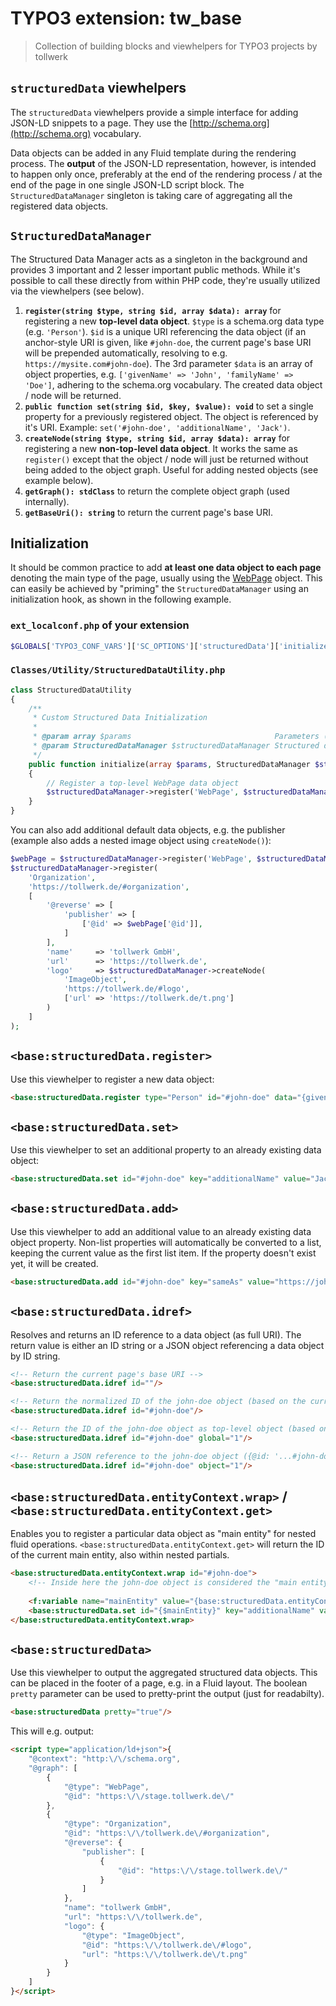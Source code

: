 # TYPO3 extension: tw_base

> Collection of building blocks and viewhelpers for TYPO3 projects by tollwerk

## `structuredData` viewhelpers

The `structuredData` viewhelpers provide a simple interface for adding JSON-LD snippets to a page. They use the [http://schema.org](http://schema.org) vocabulary.

Data objects can be added in any Fluid template during the rendering process. The **output** of the JSON-LD representation, however, is intended to happen only once, preferably at the end of the rendering process / at the end of the page in one single JSON-LD script block. The `StructuredDataManager` singleton is taking care of aggregating all the registered data objects.

## `StructuredDataManager`

The Structured Data Manager acts as a singleton in the background and provides 3 important and 2 lesser important public methods. While it's possible to call these directly from within PHP code, they're usually utilized via the viewhelpers (see below).

1. **`register(string $type, string $id, array $data): array`** for registering a new **top-level data object**. `$type` is a schema.org data type (e.g. `'Person'`). `$id` is a unique URI referencing the data object (if an anchor-style URI is given, like `#john-doe`, the current page's base URI will be prepended automatically, resolving to e.g. `https://mysite.com#john-doe`). The 3rd parameter `$data` is an array of object properties, e.g. `['givenName' => 'John', 'familyName' => 'Doe']`, adhering to the schema.org vocabulary. The created data object / node will be returned.
2. **`public function set(string $id, $key, $value): void`** to set a single property for a previously registered object. The object is referenced by it's URI. Example: `set('#john-doe', 'additionalName', 'Jack')`.
3. **`createNode(string $type, string $id, array $data): array`** for registering a new **non-top-level data object**. It works the same as `register()` except that the object / node will just be returned without being added to the object graph. Useful for adding nested objects (see example below).
4. **`getGraph(): stdClass`** to return the complete object graph (used internally).
5. **`getBaseUri(): string`** to return the current page's base URI.

## Initialization

It should be common practice to add **at least one data object to each page** denoting the main type of the page, usually using the [WebPage](https://schema.org/WebPage) object. This can easily be achieved by "priming" the `StructuredDataManager` using an initialization hook, as shown in the following example.

### `ext_localconf.php` of your extension

```php
$GLOBALS['TYPO3_CONF_VARS']['SC_OPTIONS']['structuredData']['initialize'][] = \Your\Extension\Utility\StructuredDataUtility::class.'->initialize';
```

### `Classes/Utility/StructuredDataUtility.php`

```php
class StructuredDataUtility
{
    /**
     * Custom Structured Data Initialization
     *
     * @param array $params                                Parameters (empty)
     * @param StructuredDataManager $structuredDataManager Structured data manager
     */
    public function initialize(array $params, StructuredDataManager $structuredDataManager): void
    {
        // Register a top-level WebPage data object
        $structuredDataManager->register('WebPage', $structuredDataManager->getBaseUri(), []);
    }
}
```
You can also add additional default data objects, e.g. the publisher (example also adds a nested image object using `createNode()`): 

```php
$webPage = $structuredDataManager->register('WebPage', $structuredDataManager->getBaseUri(), []);
$structuredDataManager->register(
    'Organization',
    'https://tollwerk.de/#organization',
    [
        '@reverse' => [
            'publisher' => [
                ['@id' => $webPage['@id']],
            ]
        ],
        'name'     => 'tollwerk GmbH',
        'url'      => 'https://tollwerk.de',
        'logo'     => $structuredDataManager->createNode(
            'ImageObject',
            'https://tollwerk.de/#logo',
            ['url' => 'https://tollwerk.de/t.png']
        )
    ]
);
```

## `<base:structuredData.register>`

Use this viewhelper to register a new data object:

```html
<base:structuredData.register type="Person" id="#john-doe" data="{givenName: 'John', familyName: 'Doe'}"/>
```

## `<base:structuredData.set>`

Use this viewhelper to set an additional property to an already existing data object:

```html
<base:structuredData.set id="#john-doe" key="additionalName" value="Jack"/>
```

## `<base:structuredData.add>`

Use this viewhelper to add an additional value to an already existing data object property. Non-list properties will automatically be converted to a list, keeping the current value as the first list item. If the property doesn't exist yet, it will be created.

```html
<base:structuredData.add id="#john-doe" key="sameAs" value="https://johndoe.com"/>
```

## `<base:structuredData.idref>`

Resolves and returns an ID reference to a data object (as full URI). The return value is either an ID string or a JSON object referencing a data object by ID string. 

```html
<!-- Return the current page's base URI --> 
<base:structuredData.idref id=""/>

<!-- Return the normalized ID of the john-doe object (based on the current page URL as) --> 
<base:structuredData.idref id="#john-doe"/>

<!-- Return the ID of the john-doe object as top-level object (based on the current site URL) --> 
<base:structuredData.idref id="#john-doe" global="1"/>

<!-- Return a JSON reference to the john-doe object ({@id: '...#john-doe'}) --> 
<base:structuredData.idref id="#john-doe" object="1"/>
```

## `<base:structuredData.entityContext.wrap>` / `<base:structuredData.entityContext.get>`

Enables you to register a particular data object as "main entity" for nested fluid operations. `<base:structuredData.entityContext.get>` will return the ID of the current main entity, also within nested partials.

```html
<base:structuredData.entityContext.wrap id="#john-doe">
    <!-- Inside here the john-doe object is considered the "main entity" -->
    
    <f:variable name="mainEntity" value="{base:structuredData.entityContext.get()}"/>
    <base:structuredData.set id="{$mainEntity}" key="additionalName" value="Jack"/>
</base:structuredData.entityContext.wrap>
```

## `<base:structuredData>`

Use this viewhelper to output the aggregated structured data objects. This can be placed in the footer of a page, e.g. in a Fluid layout. The boolean `pretty` parameter can be used to pretty-print the output (just for readabilty).

```html
<base:structuredData pretty="true"/>
```

This will e.g. output:

```html
<script type="application/ld+json">{
    "@context": "http:\/\/schema.org",
    "@graph": [
        {
            "@type": "WebPage",
            "@id": "https:\/\/stage.tollwerk.de\/"
        },
        {
            "@type": "Organization",
            "@id": "https:\/\/tollwerk.de\/#organization",
            "@reverse": {
                "publisher": [
                    {
                        "@id": "https:\/\/stage.tollwerk.de\/"
                    }
                ]
            },
            "name": "tollwerk GmbH",
            "url": "https:\/\/tollwerk.de",
            "logo": {
                "@type": "ImageObject",
                "@id": "https:\/\/tollwerk.de\/#logo",
                "url": "https:\/\/tollwerk.de\/t.png"
            }
        }
    ]
}</script>
```


